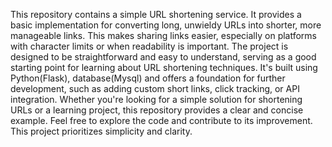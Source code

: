 This repository contains a simple URL shortening service.  It provides a basic implementation for converting long, unwieldy URLs into shorter, more manageable links.  This makes sharing links easier, especially on platforms with character limits or when readability is important. The project is designed to be straightforward and easy to understand, serving as a good starting point for learning about URL shortening techniques.  It's built using Python(Flask), database(Mysql) and offers a foundation for further development, such as adding custom short links, click tracking, or API integration.  Whether you're looking for a simple solution for shortening URLs or a learning project, this repository provides a clear and concise example.  Feel free to explore the code and contribute to its improvement.  This project prioritizes simplicity and clarity.
